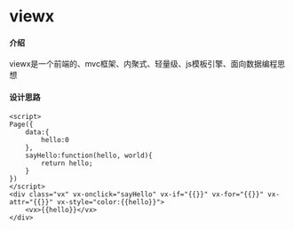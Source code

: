 # viewx

#### 介绍
viewx是一个前端的、mvc框架、内聚式、轻量级、js模板引擎、面向数据编程思想


#### 设计思路

```
<script>
Page({
    data:{
        hello:0
    },
    sayHello:function(hello, world){
        return hello;
    }
})
</script>
<div class="vx" vx-onclick="sayHello" vx-if="{{}}" vx-for="{{}}" vx-attr="{{}}" vx-style="color:{{hello}}">
	<vx>{{hello}}</vx>
</div>
```

